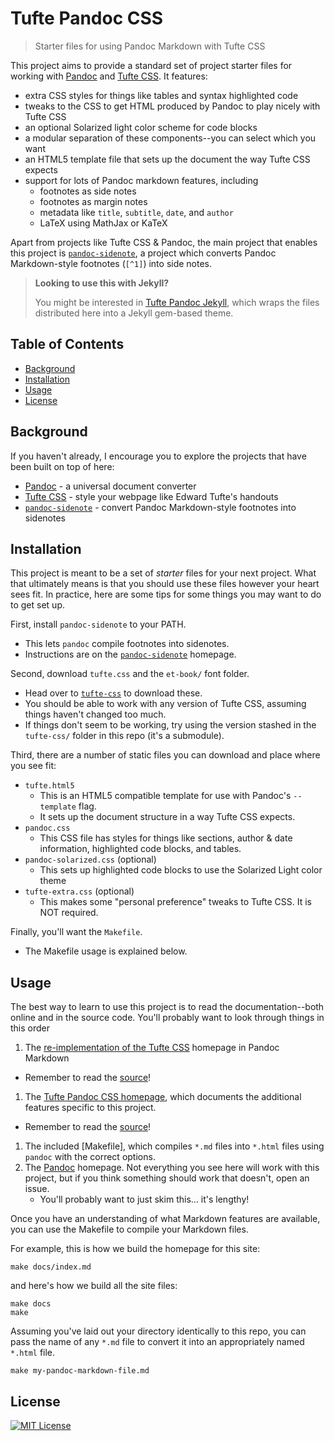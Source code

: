 # Tufte Pandoc CSS

> Starter files for using Pandoc Markdown with Tufte CSS

This project aims to provide a standard set of project starter files for working
with [Pandoc] and [Tufte CSS]. It features:

- extra CSS styles for things like tables and syntax highlighted code
- tweaks to the CSS to get HTML produced by Pandoc to play nicely with Tufte CSS
- an optional Solarized light color scheme for code blocks
- a modular separation of these components--you can select which you want
- an HTML5 template file that sets up the document the way Tufte CSS expects
- support for lots of Pandoc markdown features, including
  - footnotes as side notes
  - footnotes as margin notes
  - metadata like `title`, `subtitle`, `date`, and `author`
  - LaTeX using MathJax or KaTeX

Apart from projects like Tufte CSS & Pandoc, the main project that enables this
project is [`pandoc-sidenote`], a project which converts Pandoc Markdown-style
footnotes (`[^1]`) into side notes.

> **Looking to use this with Jekyll?**
>
> You might be interested in [Tufte Pandoc Jekyll], which wraps the files
> distributed here into a Jekyll gem-based theme.

<!-- START doctoc generated TOC please keep comment here to allow auto update -->
<!-- DON'T EDIT THIS SECTION, INSTEAD RE-RUN doctoc TO UPDATE -->
## Table of Contents

- [Background](#background)
- [Installation](#installation)
- [Usage](#usage)
- [License](#license)

<!-- END doctoc generated TOC please keep comment here to allow auto update -->


## Background

If you haven't already, I encourage you to explore the projects that have been
built on top of here:

- [Pandoc] - a universal document converter
- [Tufte CSS] - style your webpage like Edward Tufte's handouts
- [`pandoc-sidenote`] - convert Pandoc Markdown-style footnotes into sidenotes


## Installation

This project is meant to be a set of *starter* files for your next project. What
that ultimately means is that you should use these files however your heart sees
fit. In practice, here are some tips for some things you may want to do to get
set up.

First, install `pandoc-sidenote` to your PATH.

- This lets `pandoc` compile footnotes into sidenotes.
- Instructions are on the [`pandoc-sidenote`] homepage.

Second, download `tufte.css` and the `et-book/` font folder.

- Head over to [`tufte-css`] to download these.
- You should be able to work with any version of Tufte CSS, assuming things
  haven't changed too much.
- If things don't seem to be working, try using the version stashed in the
  `tufte-css/` folder in this repo (it's a submodule).

Third, there are a number of static files you can download and place where you
see fit:

- `tufte.html5`
  - This is an HTML5 compatible template for use with Pandoc's `--template`
    flag.
  - It sets up the document structure in a way Tufte CSS expects.
- `pandoc.css`
  - This CSS file has styles for things like sections, author & date
    information, highlighted code blocks, and tables.
- `pandoc-solarized.css` (optional)
  - This sets up highlighted code blocks to use the Solarized Light color theme
- `tufte-extra.css` (optional)
  - This makes some "personal preference" tweaks to Tufte CSS. It is NOT
    required.

Finally, you'll want the `Makefile`.

- The Makefile usage is explained below.


## Usage

The best way to learn to use this project is to read the documentation--both
online and in the source code. You'll probably want to look through things in
this order

1. The [re-implementation of the Tufte CSS][tufte-md] homepage in Pandoc Markdown
  - Remember to read the [source][tufte-md-src]!
1. The [Tufte Pandoc CSS homepage], which documents the additional features
   specific to this project.
  - Remember to read the [source][homepage-src]!
1. The included [Makefile], which compiles `*.md` files into `*.html` files
   using `pandoc` with the correct options.
1. The [Pandoc] homepage. Not everything you see here will work with this
   project, but if you think something should work that doesn't, open an issue.
   - You'll probably want to just skim this... it's lengthy!

Once you have an understanding of what Markdown features are available, you can
use the Makefile to compile your Markdown files.

For example, this is how we build the homepage for this site:

```
make docs/index.md
```

and here's how we build all the site files:

```
make docs
make
```

Assuming you've laid out your directory identically to this repo, you can pass
the name of any `*.md` file to convert it into an appropriately named `*.html`
file.

```
make my-pandoc-markdown-file.md
```


## License

[![MIT License](https://img.shields.io/badge/license-MIT-blue.svg)](https://jez.io/MIT-LICENSE.txt)


[Pandoc]: http://pandoc.org
[Tufte CSS]: https://edwardtufte.github.io/tufte-css/
[`tufte-css`]: https://github.com/edwardtufte/tufte-css
[`pandoc-sidenote`]: https://github.com/jez/pandoc-sidenote
[tufte-md]: https://jez.io/tufte-pandoc-css/tufte-md/
[Tufte Pandoc CSS homepage]: https://jez.io/tufte-pandoc-css/
[Tufte Pandoc Jekyll]: https://github.com/jez/tufte-pandoc-jekyll
[tufte-md-src]: docs/tufte-md/index.md
[homepage-src]: docs/index.md
[`Makefile`]: Makefile
